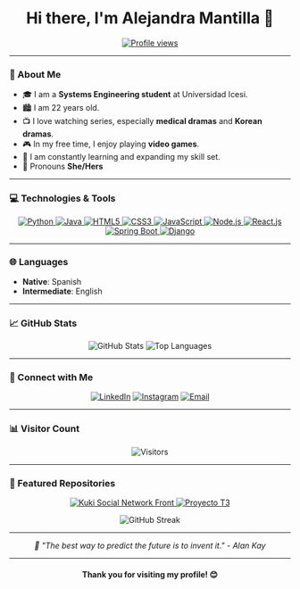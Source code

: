 

<h1 align="center">Hi there, I'm Alejandra Mantilla 👋</h1>

<p align="center">
  <a href="https://github.com/alejandramantillac">
    <img src="https://komarev.com/ghpvc/?username=alejandramantillac&color=blueviolet&style=flat-square" alt="Profile views" />
  </a>
</p>

---

### 🌟 About Me

- 🎓 I am a **Systems Engineering student** at Universidad Icesi.
- 🏙️ I am 22 years old.
- 📺 I love watching series, especially **medical dramas** and **Korean dramas**.
- 🎮 In my free time, I enjoy playing **video games**.
- 🌱 I am constantly learning and expanding my skill set.
- 🤔 Pronouns **She/Hers**

---

### 💻 Technologies & Tools

<p align="center">
  <a href="https://www.python.org/" target="_blank">
    <img src="https://img.shields.io/badge/Python-3776AB?style=for-the-badge&logo=python&logoColor=white" alt="Python"/>
  </a>
  <a href="https://www.java.com/" target="_blank">
    <img src="https://img.shields.io/badge/Java-007396?style=for-the-badge&logo=java&logoColor=white" alt="Java"/>
  </a>
  <a href="https://www.w3schools.com/html/" target="_blank">
    <img src="https://img.shields.io/badge/HTML5-E34F26?style=for-the-badge&logo=html5&logoColor=white" alt="HTML5"/>
  </a>
  <a href="https://www.w3schools.com/css/" target="_blank">
    <img src="https://img.shields.io/badge/CSS3-1572B6?style=for-the-badge&logo=css3&logoColor=white" alt="CSS3"/>
  </a>
  <a href="https://www.javascript.com/" target="_blank">
    <img src="https://img.shields.io/badge/JavaScript-F7DF1E?style=for-the-badge&logo=javascript&logoColor=black" alt="JavaScript"/>
  </a>
  <a href="https://nodejs.org/" target="_blank">
    <img src="https://img.shields.io/badge/Node.js-339933?style=for-the-badge&logo=nodedotjs&logoColor=white" alt="Node.js"/>
  </a>
  <a href="https://reactjs.org/" target="_blank">
    <img src="https://img.shields.io/badge/React-20232A?style=for-the-badge&logo=react&logoColor=61DAFB" alt="React.js"/>
  </a>
   <a href="https://spring.io/projects/spring-boot" target="_blank"> 
     <img src="https://img.shields.io/badge/Spring%20Boot-6DB33F?style=for-the-badge&logo=springboot&logoColor=white" alt="Spring Boot"/> 
   </a>
  <a href="https://www.djangoproject.com/" target="_blank"> 
    <img src="https://img.shields.io/badge/Django-092E20?style=for-the-badge&logo=django&logoColor=white" alt="Django"/>
  </a>
</p>

---

### 🌐 Languages

- **Native**: Spanish
- **Intermediate**: English

---

### 📈 GitHub Stats

<p align="center">
  <img src="https://github-readme-stats.vercel.app/api?username=alejandramantillac&show_icons=true&theme=radical" alt="GitHub Stats"/>
  <img src="https://github-readme-stats.vercel.app/api/top-langs/?username=alejandramantillac&layout=compact&theme=radical" alt="Top Languages"/>
</p>

---

### 🔗 Connect with Me

<p align="center">
  <a href="https://www.linkedin.com/in/maria-alejandra-mantilla/"><img src="https://img.shields.io/badge/LinkedIn-0077B5?style=for-the-badge&logo=linkedin&logoColor=white" alt="LinkedIn"/></a>
  <a href="https://www.instagram.com/alejamantillac/"><img src="https://img.shields.io/badge/Instagram-E4405F?style=for-the-badge&logo=instagram&logoColor=white" alt="Instagram"/></a>
  <a href="mailto:alejamantillac@gmail.com"><img src="https://img.shields.io/badge/Email-D14836?style=for-the-badge&logo=gmail&logoColor=white" alt="Email"/></a>
</p>

---

### 📊 Visitor Count

<p align="center">
  <img src="https://komarev.com/ghpvc/?username=alejandramantillac&color=brightgreen" alt="Visitors" />
</p>

---

### 📂 Featured Repositories

<p align="center">
<a href="https://github.com/alejandramantillac/kuki-social-network-front">
  <img src="https://github-readme-stats.vercel.app/api/pin/?username=alejandramantillac&repo=kuki-social-network-front&theme=radical" alt="Kuki Social Network Front"/>
</a>
<a href="https://github.com/ICESI-PI1-2024A-G1/proyecto-t3">
  <img src="https://github-readme-stats.vercel.app/api/pin/?username=ICESI-PI1-2024A-G1&repo=proyecto-t3&theme=radical" alt="Proyecto T3"/>
</a>
</p>

<p align="center">
  <img src="https://github-readme-streak-stats.herokuapp.com/?user=alejandramantillac&theme=radical" alt="GitHub Streak" />
</p>

--- 
<p align="center">
  <em>💬 "The best way to predict the future is to invent it." - Alan Kay </em>
</p>

---

<h4 align="center">Thank you for visiting my profile! 😊</h4>
